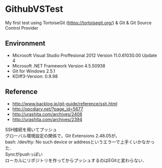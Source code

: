 # GithubVSTest
My first test using TortoiseGit (https://tortoisegit.org/) & Git & Git Source Control Provider  

## Environment
* Microsoft Visual Studio Proffesional 2012 Version 11.0.61030.00 Update 4  
* Microsoft .NET Framework Version 4.5.50938
* Git for Windows 2.5.1
* KDiff3-Version: 0.9.98

## Reference
* http://www.backlog.jp/git-guide/reference/ssh.html  
* http://opcdiary.net/?page_id=5677  
* http://urashita.com/archives/2408  
* http://urashita.com/archives/2394  

SSH接続を用いてプッシュ  
グローバル環境設定の関係で，Git Extensions 2.48.05が，  
bash: /dev/tty: No such device or addressというエラーで上手くいかなかった．  
Syncがpushっぽい  
ローカルにリポジトリを作ってからプッシュするのはEGitと変わらない．
